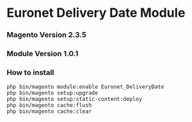 # Euronet Delivery Date Module

### Magento Version 2.3.5

### Module Version 1.0.1

### How to install

```
php bin/magento module:enable Euronet_DeliveryDate
php bin/magento setup:upgrade
php bin/magento setup:static-content:deploy
php bin/magento cache:flush
php bin/magento cache:clear
```



